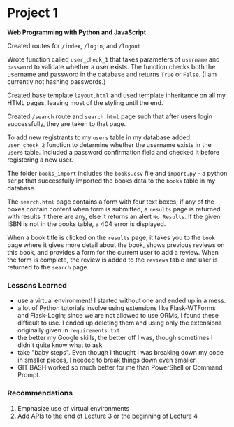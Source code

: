 # Project 1

**Web Programming with Python and JavaScript**

Created routes for `/index`, `/login`, and `/logout` 

Wrote function called `user_check_1` that takes parameters of `username` and `password` to validate whether a user exists. The function checks both the username and password in the database and returns `True` or `False`. (I am currently not hashing passwords.)

Created base template `layout.html` and used template inheritance on all my HTML pages, leaving most of the styling until the end.

Created `/search` route and `search.html` page such that after users login successfully, they are taken to that page.

To add new registrants to my `users` table in my database added `user_check_2` function to determine whether the username exists in the `users` table. Included a password confirmation field and checked it before registering a new user.

The folder `books_import` includes the `books.csv` file and `import.py` - a python script that successfully imported the books data to the `books` table in my database.

The `search.html` page contains a form with four text boxes; if any of the boxes contain content when form is submitted, a `results` page is returned with results if there are any, else it returns an alert `No Results`. If the given ISBN is not in the books table, a 404 error is displayed.

When a book title is clicked on the `results` page, it takes you to the `book` page where it gives more detail about the book, shows previous reviews on this book, and provides a form for the current user to add a review.  When the form is complete, the review is added to the `reviews` table and user is returned to the `search` page.

### Lessons Learned
- use a virtual environment!  I started without one and ended up in a mess.
- a lot of Python tutorials involve using extensions like Flask-WTForms and Flask-Login; since we are not allowed to use ORMs, I found these difficult to use.  I ended up deleting them and using only the extensions originally given in `requirements.txt`
- the better my Google skills, the better off I was, though sometimes I didn't quite know what to ask
- take "baby steps".  Even though I thought I was breaking down my code in smaller pieces, I needed to break things down even smaller.
- GIT BASH worked so much better for me than PowerShell or Command Prompt.

### Recommendations
1.  Emphasize use of virtual environments
2.  Add APIs to the end of Lecture 3 or the beginning of Lecture 4
